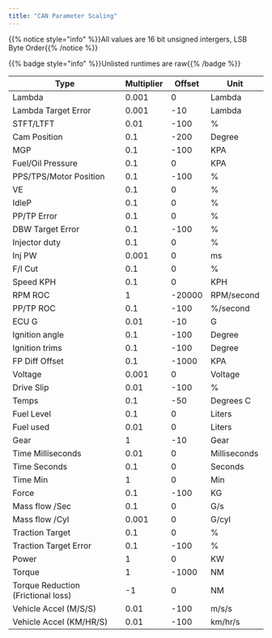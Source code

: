 ```yaml
---
title: "CAN Parameter Scaling"
---
```


{{% notice style="info" %}}All values are 16 bit unsigned intergers, LSB Byte Order{{% /notice %}} 

{{% badge style="info" %}}Unlisted runtimes are raw{{% /badge %}} 

| **Type**                           | **Multiplier** | **Offset**       | **Unit**     |
| ---------------------------------- | -------------- | ---------------- | ------------ |
| Lambda                             | 0.001          | 0                | Lambda       |
| Lambda Target Error                | 0.001          | -10              | Lambda       |
| STFT/LTFT                          | 0.01           | -100             | %            |
| Cam Position                       | 0.1            | -200             | Degree       |
| MGP                                | 0.1            | -100             | KPA          |
| Fuel/Oil Pressure                  | 0.1            | 0                | KPA          |
| PPS/TPS/Motor Position             | 0.1            | -100             | %            |
| VE                                 | 0.1            | 0                | %            |
| IdleP                              | 0.1            | 0                | %            |
| PP/TP Error                        | 0.1            | 0                | %            |
| DBW Target Error                   | 0.1            | -100             | %            |
| Injector duty                      | 0.1            | 0                | %            |
| Inj PW                             | 0.001          | 0                | ms           |
| F/I Cut                            | 0.1            | 0                | %            |
| Speed KPH                          | 0.1            | 0                | KPH          |
| RPM ROC                            | 1              | -20000           | RPM/second   |
| PP/TP ROC                          | 0.1            | -100             | %/second     |
| ECU G                              | 0.01           | -10              | G            |
| Ignition angle                     | 0.1            | -100             | Degree       |
| Ignition trims                     | 0.1            | -100             | Degree       |
| FP Diff Offset                     | 0.1            | -1000            | KPA          |
| Voltage                            | 0.001          | 0                | Voltage      |
| Drive Slip                         | 0.01           | -100             | %            |
| Temps                              | 0.1            | -50              | Degrees C    |
| Fuel Level                         | 0.1            | 0                | Liters       |
| Fuel used                          | 0.01           | 0                | Liters       |
| Gear                               | 1              | -10              | Gear         |
| Time Milliseconds                  | 0.01           | 0                | Milliseconds |
| Time Seconds                       | 0.1            | 0                | Seconds      |
| Time Min                           | 1              | 0                | Min          |
| Force                              | 0.1            | -100             | KG           |
| Mass flow /Sec                     | 0.1            | 0                | G/s          |
| Mass flow /Cyl                     | 0.001          | 0                | G/cyl        |
| Traction Target                    | 0.1            | 0                | %            |
| Traction Target Error              | 0.1            | -100             | %            |
| Power                              | 1              | 0                | KW           |
| Torque                             | 1              | -1000            | NM           |
| Torque Reduction (Frictional loss) | -1             | 0                | NM           |
| Vehicle Accel (M/S/S)              | 0.01           | -100             | m/s/s        |
| Vehicle Accel (KM/HR/S)            | 0.01           | -100             | km/hr/s      |
